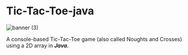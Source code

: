 # Tic-Tac-Toe-java

![banner (3)](https://user-images.githubusercontent.com/96123861/191200865-9390a30a-e26c-4067-9d1e-57c39b1d0903.png)

A console-based Tic-Tac-Toe game (also called Noughts and Crosses) using a 2D array in ***Java.***
